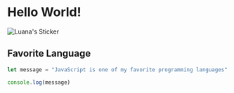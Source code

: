 # Hello World!

![Luana's Sticker](https://github.com/user-attachments/assets/6071d9a8-578e-43af-90db-d921986f5a4b)

## Favorite Language
``` javascript
let message = "JavaScript is one of my favorite programming languages"

console.log(message)
```
